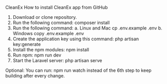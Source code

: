 CleanEx
How to install CleanEx app from GitHub
1.	Download or clone repository.
2.	Run the following command:
composer install
3.	Run the following command:
a.	Linux and Mac
cp .env.example .env
b.	Windows
copy  .env.example .env
4.	Create the application key using this command:
php artisan key:generate
5.	Install the npm modules:
npm install
6.	Run npm:
npm run dev
7.	Start the Laravel server:
php artisan serve

Optional: You can run: npm run watch instead of the 6th step to keep building after every change.
